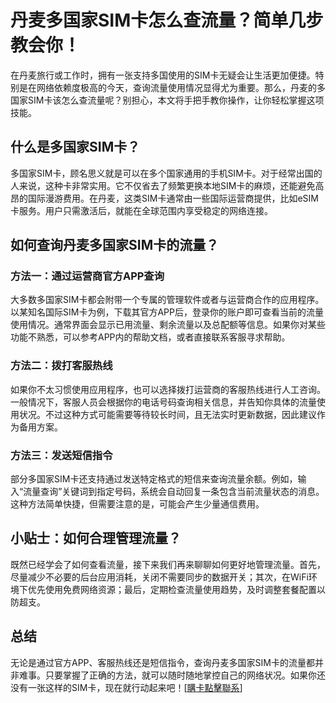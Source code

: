 # 丹麦多国家SIM卡怎么查流量？简单几步教会你！

在丹麦旅行或工作时，拥有一张支持多国使用的SIM卡无疑会让生活更加便捷。特别是在网络依赖度极高的今天，查询流量使用情况显得尤为重要。那么，丹麦的多国家SIM卡该怎么查流量呢？别担心，本文将手把手教你操作，让你轻松掌握这项技能。

## 什么是多国家SIM卡？

多国家SIM卡，顾名思义就是可以在多个国家通用的手机SIM卡。对于经常出国的人来说，这种卡非常实用。它不仅省去了频繁更换本地SIM卡的麻烦，还能避免高昂的国际漫游费用。在丹麦，这类SIM卡通常由一些国际运营商提供，比如eSIM卡服务。用户只需激活后，就能在全球范围内享受稳定的网络连接。

## 如何查询丹麦多国家SIM卡的流量？

### 方法一：通过运营商官方APP查询

大多数多国家SIM卡都会附带一个专属的管理软件或者与运营商合作的应用程序。以某知名国际SIM卡为例，下载其官方APP后，登录你的账户即可查看当前的流量使用情况。通常界面会显示已用流量、剩余流量以及总配额等信息。如果你对某些功能不熟悉，可以参考APP内的帮助文档，或者直接联系客服寻求帮助。

### 方法二：拨打客服热线

如果你不太习惯使用应用程序，也可以选择拨打运营商的客服热线进行人工咨询。一般情况下，客服人员会根据你的电话号码查询相关信息，并告知你具体的流量使用状况。不过这种方式可能需要等待较长时间，且无法实时更新数据，因此建议作为备用方案。

### 方法三：发送短信指令

部分多国家SIM卡还支持通过发送特定格式的短信来查询流量余额。例如，输入“流量查询”关键词到指定号码，系统会自动回复一条包含当前流量状态的消息。这种方法简单快捷，但需要注意的是，可能会产生少量通信费用。

## 小贴士：如何合理管理流量？

既然已经学会了如何查看流量，接下来我们再来聊聊如何更好地管理流量。首先，尽量减少不必要的后台应用消耗，关闭不需要同步的数据开关；其次，在WiFi环境下优先使用免费网络资源；最后，定期检查流量使用趋势，及时调整套餐配置以防超支。

## 总结

无论是通过官方APP、客服热线还是短信指令，查询丹麦多国家SIM卡的流量都并非难事。只要掌握了正确的方法，就可以随时随地掌控自己的网络状况。如果你还没有一张这样的SIM卡，现在就行动起来吧！[[購卡點擊聯系](https://t.me/s/esim1088)]